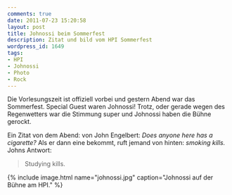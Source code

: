 ```yaml
---
comments: true
date: 2011-07-23 15:20:58
layout: post
title: Johnossi beim Sommerfest
description: Zitat und bild vom HPI Sommerfest
wordpress_id: 1649
tags:
- HPI
- Johnossi
- Photo
- Rock
---
```


Die Vorlesungszeit ist offiziell vorbei und gestern Abend war das Sommerfest. Special Guest waren Johnossi! Trotz, oder gerade wegen des Regenwetters war die Stimmung super und Johnossi haben die Bühne gerockt.

Ein Zitat von dem Abend: von John Engelbert: _Does anyone here has a cigarette?_ Als er dann eine bekommt, ruft jemand von hinten: _smoking kills._ Johns Antwort:

> Studying kills.

{% include image.html name="johnossi.jpg" caption="Johnossi auf der Bühne am HPI." %}
